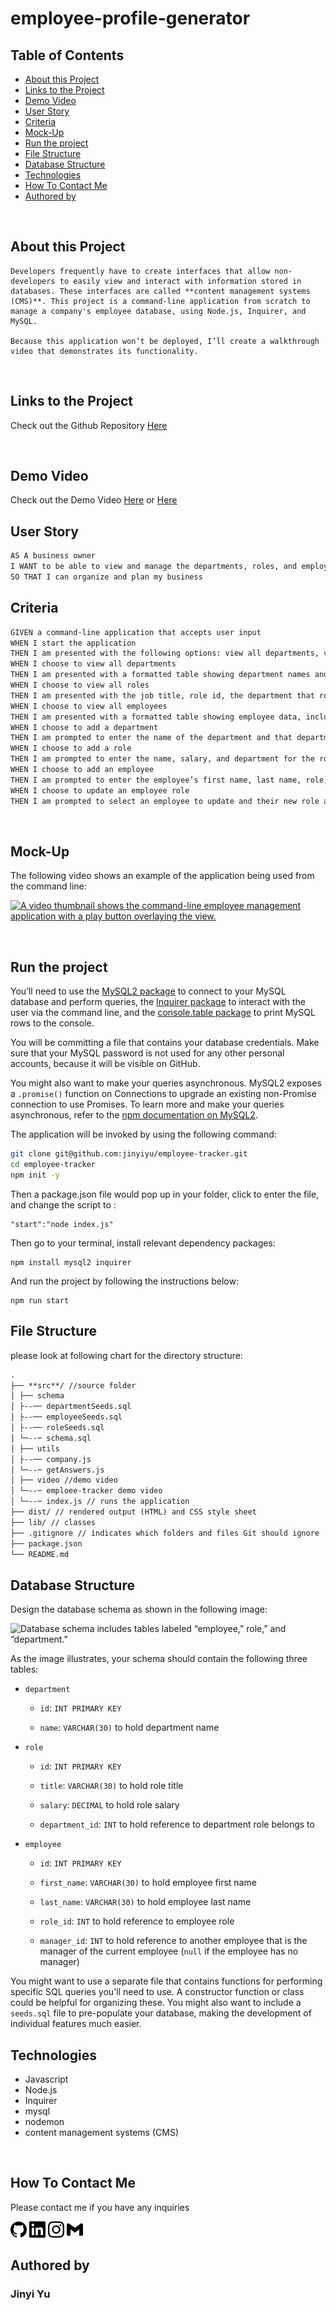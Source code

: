 # employee-profile-generator

## Table of Contents

- [About this Project](#about-this-project)
- [Links to the Project](#Links-to-the-Project)
- [Demo Video](#Demo-Video)
- [User Story](#User-Story)
- [Criteria](#Criteria)
- [Mock-Up](#Mock-Up)
- [Run the project](#Run-the-project)
- [File Structure](#File-Structure)
- [Database Structure](#Database-Structure)
- [Technologies](#Technologies)
- [How To Contact Me](#How-To-Contact-Me)
- [Authored by](#Authored-by)

<br>

## About this Project

```
Developers frequently have to create interfaces that allow non-developers to easily view and interact with information stored in databases. These interfaces are called **content management systems (CMS)**. This project is a command-line application from scratch to manage a company's employee database, using Node.js, Inquirer, and MySQL.

Because this application won’t be deployed, I’ll create a walkthrough video that demonstrates its functionality.

```

<br>

## Links to the Project

Check out the Github Repository [Here](https://github.com/jinyiyu/employee-tracker)

<br>

## Demo Video

Check out the Demo Video [Here](./src/video/employee-tracker%20demo%20video.mp4) or [Here](https://drive.google.com/file/d/13pfg9qCP7nhUhfiOQl3nDRgfzLSA1yAi/view)

## User Story

```md
AS A business owner
I WANT to be able to view and manage the departments, roles, and employees in my company
SO THAT I can organize and plan my business
```

## Criteria

```md
GIVEN a command-line application that accepts user input
WHEN I start the application
THEN I am presented with the following options: view all departments, view all roles, view all employees, add a department, add a role, add an employee, and update an employee role
WHEN I choose to view all departments
THEN I am presented with a formatted table showing department names and department ids
WHEN I choose to view all roles
THEN I am presented with the job title, role id, the department that role belongs to, and the salary for that role
WHEN I choose to view all employees
THEN I am presented with a formatted table showing employee data, including employee ids, first names, last names, job titles, departments, salaries, and managers that the employees report to
WHEN I choose to add a department
THEN I am prompted to enter the name of the department and that department is added to the database
WHEN I choose to add a role
THEN I am prompted to enter the name, salary, and department for the role and that role is added to the database
WHEN I choose to add an employee
THEN I am prompted to enter the employee’s first name, last name, role, and manager, and that employee is added to the database
WHEN I choose to update an employee role
THEN I am prompted to select an employee to update and their new role and this information is updated in the database
```

<br />

## Mock-Up

The following video shows an example of the application being used from the command line:

[![A video thumbnail shows the command-line employee management application with a play button overlaying the view.](./Assets/12-sql-homework-video-thumbnail.png)](https://2u-20.wistia.com/medias/2lnle7xnpk)

<br />

## Run the project

You’ll need to use the [MySQL2 package](https://www.npmjs.com/package/mysql2) to connect to your MySQL database and perform queries, the [Inquirer package](https://www.npmjs.com/package/inquirer) to interact with the user via the command line, and the [console.table package](https://www.npmjs.com/package/console.table) to print MySQL rows to the console.

You will be committing a file that contains your database credentials. Make sure that your MySQL password is not used for any other personal accounts, because it will be visible on GitHub.

You might also want to make your queries asynchronous. MySQL2 exposes a `.promise()` function on Connections to upgrade an existing non-Promise connection to use Promises. To learn more and make your queries asynchronous, refer to the [npm documentation on MySQL2](https://www.npmjs.com/package/mysql2).

The application will be invoked by using the following command:

```bash
git clone git@github.com:jinyiyu/employee-tracker.git
cd employee-tracker
npm init -y
```

Then a package.json file would pop up in your folder, click to enter the file, and change the script to :

```
"start":"node index.js"
```

Then go to your terminal, install relevant dependency packages:

```
npm install mysql2 inquirer
```

And run the project by following the instructions below:

```
npm run start
```

## File Structure

please look at following chart for the directory structure:

```md
.
├── **src**/ //source folder
│ ├── schema
│ ├--── departmentSeeds.sql
│ ├--── employeeSeeds.sql
│ ├--── roleSeeds.sql
│ └─--─ schema.sql
│ ├── utils
│ ├--── company.js
│ └─--─ getAnswers.js
│ ├── video //demo video
│ └─--─ emploee-tracker demo video
│ └─--─ index.js // runs the application
├── dist/ // rendered output (HTML) and CSS style sheet  
├── lib/ // classes
├── .gitignore // indicates which folders and files Git should ignore
├── package.json
└── README.md
```

## Database Structure

Design the database schema as shown in the following image:

![Database schema includes tables labeled “employee,” role,” and “department.”](./Assets/12-sql-homework-demo-01.png)

As the image illustrates, your schema should contain the following three tables:

- `department`

  - `id`: `INT PRIMARY KEY`

  - `name`: `VARCHAR(30)` to hold department name

- `role`

  - `id`: `INT PRIMARY KEY`

  - `title`: `VARCHAR(30)` to hold role title

  - `salary`: `DECIMAL` to hold role salary

  - `department_id`: `INT` to hold reference to department role belongs to

- `employee`

  - `id`: `INT PRIMARY KEY`

  - `first_name`: `VARCHAR(30)` to hold employee first name

  - `last_name`: `VARCHAR(30)` to hold employee last name

  - `role_id`: `INT` to hold reference to employee role

  - `manager_id`: `INT` to hold reference to another employee that is the manager of the current employee (`null` if the employee has no manager)

You might want to use a separate file that contains functions for performing specific SQL queries you'll need to use. A constructor function or class could be helpful for organizing these. You might also want to include a `seeds.sql` file to pre-populate your database, making the development of individual features much easier.

## Technologies

- Javascript
- Node.js
- Inquirer
- mysql
- nodemon
- content management systems (CMS)

<br>

## How To Contact Me

Please contact me if you have any inquiries

[<img height="26" width="26" src="https://raw.githubusercontent.com/jinyiyu/jinyiyu/main/icon/github.svg" />](https://github.com/jinyiyu)
[<img height="26" width="26" src="https://raw.githubusercontent.com/jinyiyu/jinyiyu/main/icon/linkedIn.svg" />](https://www.linkedin.com/in/jinyiyu/)
[<img height="26" width="26" src="https://raw.githubusercontent.com/jinyiyu/jinyiyu/main/icon/instagram.svg" />](https://www.instagram.com/jinyiyu517/)
[<img height="26" width="26" src="https://raw.githubusercontent.com/jinyiyu/jinyiyu/main/icon/gmail.svg" />](mailto:yujinyiicxk@gmail.com)

## Authored by

### **Jinyi Yu**
